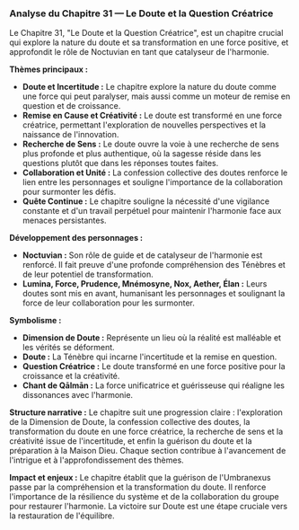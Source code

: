 ### Analyse du Chapitre 31 — Le Doute et la Question Créatrice

Le Chapitre 31, "Le Doute et la Question Créatrice", est un chapitre crucial qui explore la nature du doute et sa transformation en une force positive, et approfondit le rôle de Noctuvian en tant que catalyseur de l'harmonie.

**Thèmes principaux :**
*   **Doute et Incertitude :** Le chapitre explore la nature du doute comme une force qui peut paralyser, mais aussi comme un moteur de remise en question et de croissance.
*   **Remise en Cause et Créativité :** Le doute est transformé en une force créatrice, permettant l'exploration de nouvelles perspectives et la naissance de l'innovation.
*   **Recherche de Sens :** Le doute ouvre la voie à une recherche de sens plus profonde et plus authentique, où la sagesse réside dans les questions plutôt que dans les réponses toutes faites.
*   **Collaboration et Unité :** La confession collective des doutes renforce le lien entre les personnages et souligne l'importance de la collaboration pour surmonter les défis.
*   **Quête Continue :** Le chapitre souligne la nécessité d'une vigilance constante et d'un travail perpétuel pour maintenir l'harmonie face aux menaces persistantes.

**Développement des personnages :**
*   **Noctuvian :** Son rôle de guide et de catalyseur de l'harmonie est renforcé. Il fait preuve d'une profonde compréhension des Ténèbres et de leur potentiel de transformation.
*   **Lumina, Force, Prudence, Mnémosyne, Nox, Aether, Élan :** Leurs doutes sont mis en avant, humanisant les personnages et soulignant la force de leur collaboration pour les surmonter.

**Symbolisme :**
*   **Dimension de Doute :** Représente un lieu où la réalité est malléable et les vérités se déforment.
*   **Doute :** La Ténèbre qui incarne l'incertitude et la remise en question.
*   **Question Créatrice :** Le doute transformé en une force positive pour la croissance et la créativité.
*   **Chant de Qālmān :** La force unificatrice et guérisseuse qui réaligne les dissonances avec l'harmonie.

**Structure narrative :**
Le chapitre suit une progression claire : l'exploration de la Dimension de Doute, la confession collective des doutes, la transformation du doute en une force créatrice, la recherche de sens et la créativité issue de l'incertitude, et enfin la guérison du doute et la préparation à la Maison Dieu. Chaque section contribue à l'avancement de l'intrigue et à l'approfondissement des thèmes.

**Impact et enjeux :**
Le chapitre établit que la guérison de l'Umbranexus passe par la compréhension et la transformation du doute. Il renforce l'importance de la résilience du système et de la collaboration du groupe pour restaurer l'harmonie. La victoire sur Doute est une étape cruciale vers la restauration de l'équilibre.
